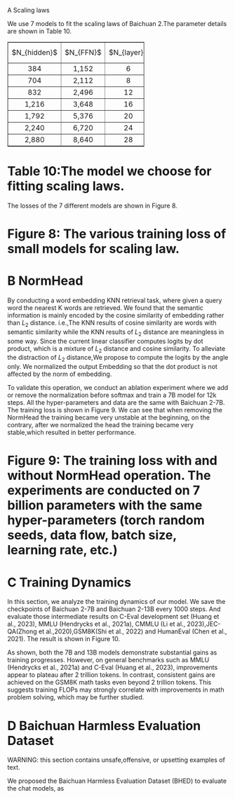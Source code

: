 A Scaling laws

We use 7 models to fit the scaling laws of Baichuan 2.The parameter details are shown in Table 10.

<table style="width: 61.9668%;" border="1" cellspacing="0" cellpadding="6" align="center">
<tbody>
<tr>
<td style="width: 26.2452%;">$N_{hidden}$</td>
<td style="width: 12.6437%;">$N_{FFN}$</td>
<td style="width: 14.1762%;">$N_{layer}$</td>
<td style="width: 14.5594%;">$N_{head}$</td>
<td style="width: 32.3755%;">$Nparams$ (Millions)</td>
</tr>
<tr>
<td style="text-align: center; width: 26.2452%;">384</td>
<td style="text-align: center; width: 12.6437%;">1,152</td>
<td style="text-align: center; width: 14.1762%;">6</td>
<td style="text-align: center; width: 14.5594%;">6</td>
<td style="text-align: center; width: 32.3755%;">11.51</td>
</tr>
<tr>
<td style="text-align: center; width: 26.2452%;">704</td>
<td style="text-align: center; width: 12.6437%;">2,112</td>
<td style="text-align: center; width: 14.1762%;">8</td>
<td style="text-align: center; width: 14.5594%;">8</td>
<td style="text-align: center; width: 32.3755%;">51.56</td>
</tr>
<tr>
<td style="text-align: center; width: 26.2452%;">832</td>
<td style="text-align: center; width: 12.6437%;">2,496</td>
<td style="text-align: center; width: 14.1762%;">12</td>
<td style="text-align: center; width: 14.5594%;">8</td>
<td style="text-align: center; width: 32.3755%;">108.01</td>
</tr>
<tr>
<td style="text-align: center; width: 26.2452%;">1,216</td>
<td style="text-align: center; width: 12.6437%;">3,648</td>
<td style="text-align: center; width: 14.1762%;">16</td>
<td style="text-align: center; width: 14.5594%;">8</td>
<td style="text-align: center; width: 32.3755%;">307.60</td>
</tr>
<tr>
<td style="text-align: center; width: 26.2452%;">1,792</td>
<td style="text-align: center; width: 12.6437%;">5,376</td>
<td style="text-align: center; width: 14.1762%;">20</td>
<td style="text-align: center; width: 14.5594%;">14</td>
<td style="text-align: center; width: 32.3755%;">835.00</td>
</tr>
<tr>
<td style="text-align: center; width: 26.2452%;">2,240</td>
<td style="text-align: center; width: 12.6437%;">6,720</td>
<td style="text-align: center; width: 14.1762%;">24</td>
<td style="text-align: center; width: 14.5594%;">14</td>
<td style="text-align: center; width: 32.3755%;">1,565.60</td>
</tr>
<tr>
<td style="text-align: center; width: 26.2452%;">2,880</td>
<td style="text-align: center; width: 12.6437%;">8,640</td>
<td style="text-align: center; width: 14.1762%;">28</td>
<td style="text-align: center; width: 14.5594%;">20</td>
<td style="text-align: center; width: 32.3755%;">3,019.33</td>
</tr>
</tbody>
</table>

# Table 10:The model we choose for fitting scaling laws.

The losses of the 7 different models are shown in Figure 8.



# Figure 8: The various training loss of small models for scaling law.

# B NormHead

By conducting a word embedding KNN retrieval task, where given a query word the nearest K words are retrieved. We found that the semantic information is mainly encoded by the cosine similarity of embedding rather than $L_{2}$ distance. i.e.,The KNN results of cosine similarity are words with semantic similarity while the KNN results of $L_{2}$ distance are meaningless in some way. Since the current linear classifier computes logits by dot product, which is a mixture of $L_{2}$ distance and cosine similarity. To alleviate the distraction of $L_{2}$ distance,We propose to compute the logits by the angle only. We normalized the output Embedding so that the dot product is not affected by the norm of embedding.

To validate this operation, we conduct an ablation experiment where we add or remove the normalization before softmax and train a 7B model for 12k steps. All the hyper-parameters and data are the same with Baichuan 2-7B. The training loss is shown in Figure 9. We can see that when removing the NormHead the training became very unstable at the beginning, on the contrary, after we normalized the head the training became very stable,which resulted in better performance.



# Figure 9: The training loss with and without NormHead operation. The experiments are conducted on 7 billion parameters with the same hyper-parameters (torch random seeds, data flow, batch size, learning rate, etc.)

# C Training Dynamics

In this section, we analyze the training dynamics of our model. We save the checkpoints of Baichuan 2-7B and Baichuan 2-13B every 1000 steps. And evaluate those intermediate results on C-Eval development set (Huang et al., 2023), MMLU (Hendrycks et al., 2021a), CMMLU (Li et al., 2023),JEC-QA(Zhong et al.,2020),GSM8K(Shi et al., 2022) and HumanEval (Chen et al., 2021). The result is shown in Figure 10.

As shown, both the 7B and 13B models demonstrate substantial gains as training progresses. However, on general benchmarks such as MMLU (Hendrycks et al., 2021a) and C-Eval (Huang et al., 2023), improvements appear to plateau after 2 trillion tokens. In contrast, consistent gains are achieved on the GSM8K math tasks even beyond 2 trillion tokens. This suggests training FLOPs may strongly correlate with improvements in math problem solving, which may be further studied.

# D Baichuan Harmless Evaluation Dataset

WARNING: this section contains unsafe,offensive, or upsetting examples of text.

We proposed the Baichuan Harmless Evaluation Dataset (BHED) to evaluate the chat models, as


